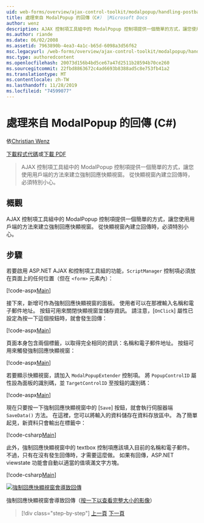 ```yaml
---
uid: web-forms/overview/ajax-control-toolkit/modalpopup/handling-postbacks-from-a-modalpopup-cs
title: 處理來自 ModalPopup 的回傳（C#） |Microsoft Docs
author: wenz
description: AJAX 控制項工具組中的 ModalPopup 控制項提供一個簡單的方式，讓您使用用戶端的方法來建立強制回應快顯視窗。 當 pos 時，必須特別注意
ms.author: riande
ms.date: 06/02/2008
ms.assetid: 7963890b-4ea3-4a1c-b65d-6098a3d56f62
msc.legacyurl: /web-forms/overview/ajax-control-toolkit/modalpopup/handling-postbacks-from-a-modalpopup-cs
msc.type: authoredcontent
ms.openlocfilehash: 20073d156b4bd5ce67a47d2511b28594b70ce260
ms.sourcegitcommit: 22fbd8863672c4ad6693b8388ad5c8e753fb41a2
ms.translationtype: MT
ms.contentlocale: zh-TW
ms.lasthandoff: 11/28/2019
ms.locfileid: "74599077"
---
```

# <a name="handling-postbacks-from-a-modalpopup-c"></a>處理來自 ModalPopup 的回傳 (C#)

依[Christian Wenz](https://github.com/wenz)

[下載程式代碼](https://download.microsoft.com/download/2/4/0/24052038-f942-4336-905b-b60ae56f0dd5/ModalPopup3.cs.zip)或[下載 PDF](https://download.microsoft.com/download/b/6/a/b6ae89ee-df69-4c87-9bfb-ad1eb2b23373/modalpopup3CS.pdf)

> AJAX 控制項工具組中的 ModalPopup 控制項提供一個簡單的方式，讓您使用用戶端的方法來建立強制回應快顯視窗。 從快顯視窗內建立回傳時，必須特別小心。

## <a name="overview"></a>概觀

AJAX 控制項工具組中的 ModalPopup 控制項提供一個簡單的方式，讓您使用用戶端的方法來建立強制回應快顯視窗。 從快顯視窗內建立回傳時，必須特別小心。

## <a name="steps"></a>步驟

若要啟用 ASP.NET AJAX 和控制項工具組的功能，`ScriptManager` 控制項必須放在頁面上的任何位置（但在 `<form>` 元素內）：

[!code-aspx[Main](handling-postbacks-from-a-modalpopup-cs/samples/sample1.aspx)]

接下來，新增可作為強制回應快顯視窗的面板。 使用者可以在那裡輸入名稱和電子郵件地址。 按鈕可用來關閉快顯視窗並儲存資訊。 請注意，[`OnClick`] 屬性已設定為按一下這個按鈕時，就會發生回傳：

[!code-aspx[Main](handling-postbacks-from-a-modalpopup-cs/samples/sample2.aspx)]

頁面本身包含兩個標籤，以取得完全相同的資訊：名稱和電子郵件地址。 按鈕可用來觸發強制回應快顯視窗：

[!code-aspx[Main](handling-postbacks-from-a-modalpopup-cs/samples/sample3.aspx)]

若要顯示快顯視窗，請加入 `ModalPopupExtender` 控制項。 將 `PopupControlID` 屬性設為面板的識別碼，並 `TargetControlID` 至按鈕的識別碼：

[!code-aspx[Main](handling-postbacks-from-a-modalpopup-cs/samples/sample4.aspx)]

現在只要按一下強制回應快顯視窗中的 [`Save`] 按鈕，就會執行伺服器端 `SaveData()` 方法。 在這裡，您可以將輸入的資料儲存在資料存放區中。 為了簡單起見，新資料只會輸出在標籤中：

[!code-csharp[Main](handling-postbacks-from-a-modalpopup-cs/samples/sample5.cs)]

此外，強制回應快顯視窗中的 textbox 控制項應該填入目前的名稱和電子郵件。 不過，只有在沒有發生回傳時，才需要這麼做。 如果有回傳，ASP.NET viewstate 功能會自動以適當的值填滿文字方塊。

[!code-csharp[Main](handling-postbacks-from-a-modalpopup-cs/samples/sample6.cs)]

[![強制回應快顯視窗會導致回傳](handling-postbacks-from-a-modalpopup-cs/_static/image2.png)](handling-postbacks-from-a-modalpopup-cs/_static/image1.png)

強制回應快顯視窗會導致回傳（[按一下以查看完整大小的影像](handling-postbacks-from-a-modalpopup-cs/_static/image3.png)）

> [!div class="step-by-step"]
> [上一頁](using-modalpopup-with-a-repeater-control-cs.md)
> [下一頁](positioning-a-modalpopup-cs.md)
